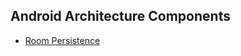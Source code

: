 ## Android Architecture Components
* [Room Persistence](https://developer.android.com/topic/libraries/architecture/room)
